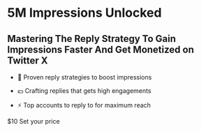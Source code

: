 # 5M Impressions Unlocked

## Mastering The Reply Strategy To Gain Impressions Faster And Get Monetized on Twitter X

- 📘 Proven reply strategies to boost impressions

- 💵 Crafting replies that gets high engagements

- ⚡ Top accounts to reply to for maximum reach

$10 Set your price